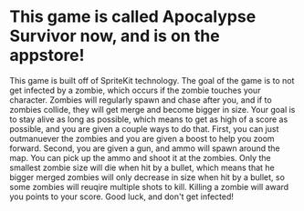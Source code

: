 <h1>This game is called Apocalypse Survivor now, and is on the appstore!</h1>

This game is built off of SpriteKit technology. The goal of the game is to not get infected by a zombie, which occurs if the zombie touches your character. Zombies will regularly spawn and chase after you, and if to zombies collide, they will get merge and become bigger in size. Your goal is to stay alive as long as possible, which means to get as high of a score as possible, and you are given a couple ways to do that. First, you can just outmanuever the zombies and you are given a boost to help you zoom forward. Second, you are given a gun, and ammo will spawn around the map. You can pick up the ammo and shoot it at the zombies. Only the smallest zombie size will die when hit by a bullet, which means that he bigger merged zombies will only decrease in size when hit by a bullet, so some zombies will reuqire multiple shots to kill. Killing a zombie will award you points to your score. Good luck, and don't get infected!
